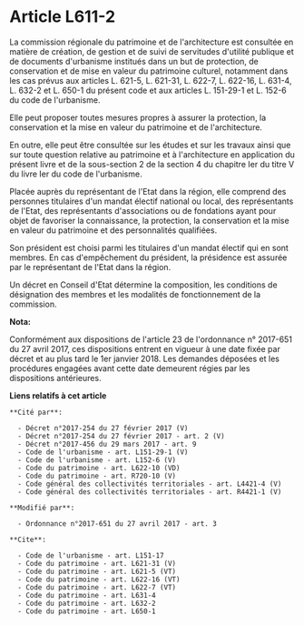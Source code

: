 # Article L611-2

La commission régionale du patrimoine et de l'architecture est consultée en matière de création, de gestion et de suivi de
servitudes d'utilité publique et de documents d'urbanisme institués dans un but de protection, de conservation et de mise en
valeur du patrimoine culturel, notamment dans les cas prévus aux articles L. 621-5, L. 621-31, L. 622-7, L. 622-16, L. 631-4,
L. 632-2 et L. 650-1 du présent code et aux articles L. 151-29-1 et L. 152-6 du code de l'urbanisme. 

Elle peut proposer toutes mesures propres à assurer la protection, la conservation et la mise en valeur du patrimoine et de
l'architecture. 

En outre, elle peut être consultée sur les études et sur les travaux ainsi que sur toute question relative au patrimoine et à
l'architecture en application du présent livre et de la sous-section 2 de la section 4 du chapitre Ier du titre V du livre
Ier du code de l'urbanisme. 

Placée auprès du représentant de l'Etat dans la région, elle comprend des personnes titulaires d'un mandat électif national
ou local, des représentants de l'Etat, des représentants d'associations ou de fondations ayant pour objet de favoriser la
connaissance, la protection, la conservation et la mise en valeur du patrimoine et des personnalités qualifiées. 

Son président est choisi parmi les titulaires d'un mandat électif qui en sont membres. En cas d'empêchement du président, la
présidence est assurée par le représentant de l'Etat dans la région. 

Un décret en Conseil d'Etat détermine la composition, les conditions de désignation des membres et les modalités de
fonctionnement de la commission.

**Nota:**

Conformément aux dispositions de l'article 23 de l'ordonnance n° 2017-651 du 27 avril 2017, ces dispositions entrent en
vigueur à une date fixée par décret et au plus tard le 1er janvier 2018. Les demandes déposées et les procédures engagées
avant cette date demeurent régies par les dispositions antérieures.

**Liens relatifs à cet article**

	**Cité par**:

	  - Décret n°2017-254 du 27 février 2017 (V)
	  - Décret n°2017-254 du 27 février 2017 - art. 2 (V)
	  - Décret n°2017-456 du 29 mars 2017 - art. 9
	  - Code de l'urbanisme - art. L151-29-1 (V)
	  - Code de l'urbanisme - art. L152-6 (V)
	  - Code du patrimoine - art. L622-10 (VD)
	  - Code du patrimoine - art. R720-10 (V)
	  - Code général des collectivités territoriales - art. L4421-4 (V)
	  - Code général des collectivités territoriales - art. R4421-1 (V)

	**Modifié par**:

	  - Ordonnance n°2017-651 du 27 avril 2017 - art. 3

	**Cite**:

	  - Code de l'urbanisme - art. L151-17
	  - Code du patrimoine - art. L621-31 (V)
	  - Code du patrimoine - art. L621-5 (VT)
	  - Code du patrimoine - art. L622-16 (VT)
	  - Code du patrimoine - art. L622-7 (VT)
	  - Code du patrimoine - art. L631-4
	  - Code du patrimoine - art. L632-2
	  - Code du patrimoine - art. L650-1
